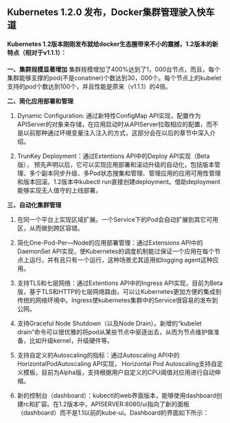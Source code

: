 Kubernetes 1.2.0 发布，Docker集群管理驶入快车道
------------------------------------------------------ 

#### Kubernetes 1.2版本刚刚发布就给docker生态圈带来不小的震撼，1.2版本的新特点（相对于v1.1.1）：

**一、集群规模显著增加**
集群规模增加了400%达到了1，000台节点，而且，每个集群能够支撑的pod(不是conatiner)个数达到30，000个。每个节点上的kubelet支持的pod个数达到100个，并且性能是原来（v1.1.1）的4倍。

**二、简化应用部署和管理**

1. Dynamic Configuration: 通过新特性ConfigMap API实现，配置作为APIServer的对象来存储，在应用启动时从APIServer拉取相应的配置，而不是以前那种通过环境变量注入注入的方式，这部分会在以后的章节中深入介绍。

2. TrunKey Deployment：通过Extentions API中的Deploy API实现（Beta版）， 预先声明以后，它可以实现应用部署和滚动升级的自动化，包括版本管理、多个副本同步升级、多Pod状态搜集和管理、管理应用的应用可用性管理和版本回滚。1.2版本中kubectl run直接创建deployment。借助deployment能够实现无人值守的上线部署。

**三、自动化集群管理**

1. 在同一个平台上实现区域扩展。一个Service下的Pod会自动扩展到其它可用区，从而做到跨区容错。

2. 简化One-Pod-Per—Node的应用部署管理：通过Extensions API中的DaemonSet API实现，使Kubernetes的调度机制能过保证一个应用在每个节点上运行，并有且只有一个运行，这种场景尤其适用如logging agent这种应用。

3. 支持TLS和七层网络：通过Extentions API中的Ingress API实现，目前为Beta版，基于TLS和HTTP的七层网络路由，可以让Kubernetes更加方便的集成到传统的网络环境中。Ingress使kubernetes集群中的Service很容易的发布到公网。

4. 支持Graceful Node Shutdown（以及Node Drain）。新增的“kubelet drain”命令可以很优雅的将pod从某些节点中驱逐出去，从而为节点维护做准备，比如升级kernel，升级硬件等。

5. 支持自定义的Autoscaling的指标：通过Autoscaling API中的HorizontalPodAutoscaling API实现， Horizontal Pod Autoscaling支持自定义模板，目前为Alpha版，支持根据用户自定义的CPU阈值对应用进行自动伸缩。

6. 新的控制台（dashboard）：kubectl的web界面版本，能够使用dashboard创建rc和扩容。在1.2版本中，APISERVER:8080/ui指向了新的面板（dashboard）而不是1.1以前的kube-ui。Dashboard的界面如下所示：

